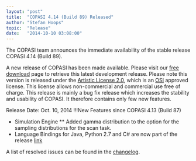 ```yaml
---
layout: "post"
title:  "COPASI 4.14 (Build 89) Released"
author: "Stefan Hoops"
topic:  "Release"
date:   "2014-10-10 03:08:00"
---
```


The COPASI team announces the immediate availability of the stable release COPASI 4.14 (Build 89).


A new release of COPASI has been made available. Please visit our <a href="{{ site.baseurl }}/Hidden/Obsolete/Download/Free_Version_Artistic_License_2_0" >free download</a> page to retrieve this latest development release. Please note this version is released under the <a href="{{ site.baseurl }}/Download/License" >Artistic License 2.0</a>, which is an [OSI](http://www.opensource.org/) approved license. This license allows non-commercial and commercial use free of charge. This release is mainly a bug fix release which increases the stability and usability of COPASI. It therefore contains only few new features.

Release Date: Oct. 10, 2014 
!!!New Features since COPASI 4.13 (Build 87)
* Simulation Engine
** Added gamma distribution to the option for the sampling distributions for the scan task.
* Language Bindings for Java, Python 2.7 and C# are now part of the release [link](http://www.copasi.org/tiki-index.php?page=DownloadNonCommercialBindings)

A list of resolved issues can be found in the [changelog](tiki-index.php?page=Build89Changelog).

